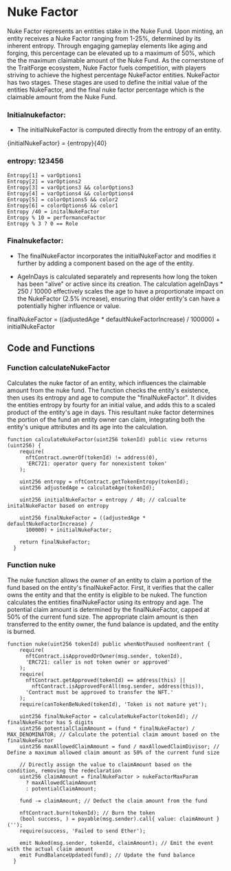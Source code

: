 # Nuke Factor 

Nuke Factor represents an entities stake in the Nuke Fund. Upon minting, an entity receives a Nuke Factor ranging from 1-25%, determined by its inherent entropy. Through engaging gameplay elements like aging and forging, this percentage can be elevated up to a maximum of 50%, which the the maximum claimable amount of the Nuke Fund. As the cornerstone of the TraitForge ecosystem, Nuke Factor fuels competition, with players striving to achieve the highest percentage NukeFactor entities.
NukeFactor has two stages. These stages are used to define the initial value of the entities NukeFactor, and the final nuke factor percentage which is the claimable amount from the Nuke Fund.

### Initialnukefactor:

- The initialNukeFactor is computed directly from the entropy of an entity.

{initialNukeFactor} = {entropy}{40}

### entropy: 123456
```
Entropy[1] = varOptions1
Entropy[2] = varOptions2
Entropy[3] = varOptions3 && colorOptions3
Entropy[4] = varOptions4 && colorOptions4
Entropy[5] = colorOptions5 && color2
Entropy[6] = colorOptions6 && color1
Entropy /40 = initalNukeFactor
Entropy % 10 = performanceFactor
Entropy % 3 ? 0 == Role
```
### Finalnukefactor:

- The finalNukeFactor incorporates the initialNukeFactor and modifies it further by adding a component based on the age of the entity.

- AgeInDays is calculated separately and represents how long the token has been "alive" or active since its creation. The calculation ageInDays * 250 / 10000 effectively scales the age to have a proportionate impact on the NukeFactor (2.5% increase), ensuring that older entity's can have a potentially higher influence or value.

finalNukeFactor = ((adjustedAge * defaultNukeFactorIncrease) / 100000) + initialNukeFactor

## Code and Functions 

### Function calculateNukeFactor

Calculates the nuke factor of an entity, which influences the claimable amount from the nuke fund. The function checks the entity's existence, then uses its entropy and age to compute the "finalNukeFactor". It divides the entities entropy by fourty for an initial value, and adds this to a scaled product of the entity's age in days. This resultant nuke factor determines the portion of the fund an entity owner can claim, integrating both the entity's unique attributes and its age into the calculation.

```
function calculateNukeFactor(uint256 tokenId) public view returns (uint256) {
    require(
      nftContract.ownerOf(tokenId) != address(0),
      'ERC721: operator query for nonexistent token'
    );

    uint256 entropy = nftContract.getTokenEntropy(tokenId);
    uint256 adjustedAge = calculateAge(tokenId);

    uint256 initialNukeFactor = entropy / 40; // calcualte initalNukeFactor based on entropy

    uint256 finalNukeFactor = ((adjustedAge * defaultNukeFactorIncrease) /
      100000) + initialNukeFactor;

    return finalNukeFactor;
  }
```

### Function nuke

The nuke function allows the owner of an entity to claim a portion of the fund based on the entity's finalNukeFactor. First, it verifies that the caller owns the entity and that the entity is eligible to be nuked. The function calculates the entities finalNukeFactor using its entropy and age. The potential claim amount is determined by the finalNukeFactor, capped at 50% of the current fund size. The appropriate claim amount is then transferred to the entity owner, the fund balance is updated, and the entity is burned.

```
function nuke(uint256 tokenId) public whenNotPaused nonReentrant {
    require(
      nftContract.isApprovedOrOwner(msg.sender, tokenId),
      'ERC721: caller is not token owner or approved'
    );
    require(
      nftContract.getApproved(tokenId) == address(this) ||
        nftContract.isApprovedForAll(msg.sender, address(this)),
      'Contract must be approved to transfer the NFT.'
    );
    require(canTokenBeNuked(tokenId), 'Token is not mature yet');

    uint256 finalNukeFactor = calculateNukeFactor(tokenId); // finalNukeFactor has 5 digits
    uint256 potentialClaimAmount = (fund * finalNukeFactor) / MAX_DENOMINATOR; // Calculate the potential claim amount based on the finalNukeFactor
    uint256 maxAllowedClaimAmount = fund / maxAllowedClaimDivisor; // Define a maximum allowed claim amount as 50% of the current fund size

    // Directly assign the value to claimAmount based on the condition, removing the redeclaration
    uint256 claimAmount = finalNukeFactor > nukeFactorMaxParam
      ? maxAllowedClaimAmount
      : potentialClaimAmount;

    fund -= claimAmount; // Deduct the claim amount from the fund

    nftContract.burn(tokenId); // Burn the token
    (bool success, ) = payable(msg.sender).call{ value: claimAmount }('');
    require(success, 'Failed to send Ether');

    emit Nuked(msg.sender, tokenId, claimAmount); // Emit the event with the actual claim amount
    emit FundBalanceUpdated(fund); // Update the fund balance
  }
```
